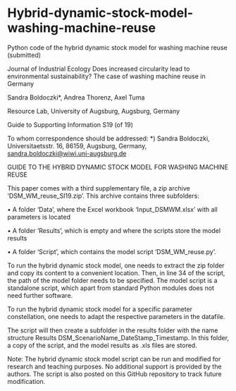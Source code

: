 # Hybrid-dynamic-stock-model-washing-machine-reuse

Python code of the hybrid dynamic stock model for washing machine reuse (submitted)

Journal of Industrial Ecology
Does increased circularity lead to environmental sustainability? The case of washing machine reuse in Germany

Sandra Boldoczki*, Andrea Thorenz, Axel Tuma

Resource Lab, University of Augsburg, Augsburg, Germany

Guide to Supporting Information S19 (of 19)

To whom correspondence should be addressed: *) Sandra Boldoczki, Universitaetsstr. 16, 86159, Augsburg, Germany, sandra.boldoczki@wiwi.uni-augsburg.de

GUIDE TO THE HYBRID DYNAMIC STOCK MODEL FOR WASHING MACHINE REUSE

This paper comes with a third supplementary file, a zip archive ‘DSM_WM_reuse_SI19.zip’. This archive contains three subfolders:

• A folder ‘Data’, where the Excel workbook ‘Input_DSMWM.xlsx’ with all parameters is located

• A folder ‘Results’, which is empty and where the scripts store the model results

• A folder ‘Script’, which contains the model script ‘DSM_WM_reuse.py’.

To run the hybrid dynamic stock model, one needs to extract the zip folder and copy its content to a convenient location. Then, in line 34 of the script, the path of the model folder needs to be specified. The model script is a standalone script, which apart from standard Python modules does not need further software.

To run the hybrid dynamic stock model for a specific parameter constellation, one needs to adapt the respective parameters in the datafile.

The script will then create a subfolder in the results folder with the name structure Results DSM_ScenarioName_DateStamp_Timestamp. In this folder, a copy of the script, and the model results as .xls files are stored.

Note: The hybrid dynamic stock model script can be run and modified for research and teaching purposes. No additional support is provided by the authors. The script is also posted on this GitHub repository to track future modification.
